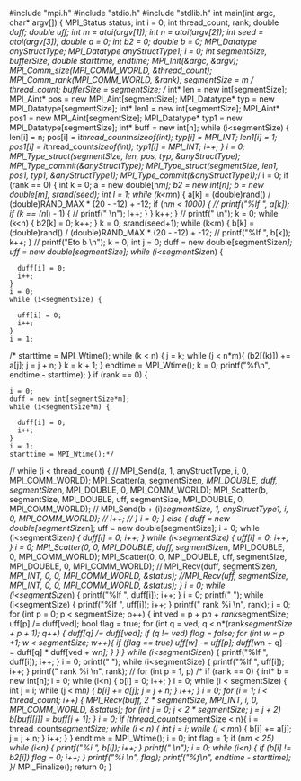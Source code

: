 #include "mpi.h"
#include "stdio.h"
#include "stdlib.h"
int main(int argc, char* argv[]) {
  MPI_Status status;
  int i = 0;
  int thread_count, rank;
  double *duff;
  double *uff;
  int m = atoi(argv[1]);
  int n = atoi(argv[2]);
  int seed = atoi(argv[3]);
  double *a = 0;
  int* b2 = 0;
  double* b = 0;
  MPI_Datatype anyStructType;
  MPI_Datatype anyStructType1;
  i = 0;
  int segmentSize, bufferSize;
  double starttime, endtime;
  MPI_Init(&argc, &argv);
  MPI_Comm_size(MPI_COMM_WORLD, &thread_count);
  MPI_Comm_rank(MPI_COMM_WORLD, &rank);
  segmentSize = m / thread_count;
  bufferSize = segmentSize;
/*  int* len = new int[segmentSize];
  MPI_Aint* pos = new MPI_Aint[segmentSize];
  MPI_Datatype* typ = new MPI_Datatype[segmentSize];
  int* len1 = new int[segmentSize];
  MPI_Aint* pos1 = new MPI_Aint[segmentSize];
  MPI_Datatype* typ1 = new MPI_Datatype[segmentSize];
  int* buff = new int[n];
  while (i<segmentSize) {
    len[i] = n;
    pos[i] = i*thread_count*n*sizeof(int);
    typ[i] = MPI_INT;
    len1[i] = 1;
    pos1[i] = i*thread_count*sizeof(int);
    typ1[i] = MPI_INT;
    i++;
  }
  i = 0;
  MPI_Type_struct(segmentSize, len, pos, typ, &anyStructType);
  MPI_Type_commit(&anyStructType);
  MPI_Type_struct(segmentSize, len1, pos1, typ1, &anyStructType1);
  MPI_Type_commit(&anyStructType1);*/
  i = 0;
  if (rank == 0) {
    int k = 0;
    a = new double[n*m];
    b2 = new int[n];
    b = new double[m];
    srand(seed);
    int l = 1;
    while (k<m*n) {
      a[k] = (double)rand() / (double)RAND_MAX * (20 - -12) + -12;
      if (n*m < 1000) {
   //     printf("%lf ", a[k]);
        if (k == (n*l) - 1) {
         // printf(" \n");
          l++;
        }
      }
      k++;
    }
  //  printf(" \n");
    k = 0;
    while (k<n) {
      b2[k] = 0;
      k++;
    }
    k = 0;
    srand(seed+1);
    while (k<m) {
      b[k] = (double)rand() / (double)RAND_MAX * (20 - -12) + -12;
     // printf("%lf ", b[k]);
      k++;
    }
 //   printf("Eto b \n");
    k = 0;
    int j = 0;
    duff = new double[segmentSize*n];
    uff = new double[segmentSize];
    while (i<segmentSize*n) {

      duff[i] = 0;
      i++;
    }
    i = 0;
    while (i<segmentSize) {

      uff[i] = 0;
      i++;
    }
    i = 1;
   /* starttime = MPI_Wtime();
    while (k < n) {
      j = k;
      while (j < n*m){
        (b2[(k)]) += a[j];
        j = j + n;
      }
      k = k + 1;
    }
    endtime = MPI_Wtime();
    k = 0;
    printf("%f\n", endtime - starttime);
  }
  if (rank == 0) {

    i = 0;
    duff = new int[segmentSize*m];
    while (i<segmentSize*m) {

      duff[i] = 0;
      i++;
    }
    i = 1;
    starttime = MPI_Wtime();*/
  //  while (i < thread_count) {
   //   MPI_Send(a, 1, anyStructType, i, 0, MPI_COMM_WORLD);
      MPI_Scatter(a, segmentSize*n, MPI_DOUBLE,
        duff, segmentSize*n, MPI_DOUBLE,
        0, MPI_COMM_WORLD);
      MPI_Scatter(b, segmentSize, MPI_DOUBLE,
        uff, segmentSize, MPI_DOUBLE,
        0, MPI_COMM_WORLD);
     // MPI_Send(b + (i)*segmentSize, 1, anyStructType1, i, 0, MPI_COMM_WORLD);
   //   i++;
   // }
    i = 0;
  }
  else {
    duff = new double[segmentSize*n];
    uff = new double[segmentSize];
    i = 0;
    while (i<segmentSize*n) {
      duff[i] = 0;
      i++;
    }
    while (i<segmentSize) {
      uff[i] = 0;
      i++;
    }
    i = 0;
    MPI_Scatter(0, 0, MPI_DOUBLE,
      duff, segmentSize*n, MPI_DOUBLE,
      0, MPI_COMM_WORLD);
    MPI_Scatter(0, 0, MPI_DOUBLE,
      uff, segmentSize, MPI_DOUBLE,
      0, MPI_COMM_WORLD);
   // MPI_Recv(duff, segmentSize*n, MPI_INT, 0, 0, MPI_COMM_WORLD, &status);
    //MPI_Recv(uff, segmentSize, MPI_INT, 0, 0, MPI_COMM_WORLD, &status);
  }
  i = 0;
  while (i<segmentSize*n) {
    printf("%lf ", duff[i]);
    i++;
  }
  i = 0;
  printf("      ");
  while (i<segmentSize) {
    printf("%lf ", uff[i]);
    i++;
  }
  printf(" rank %i \n", rank);
  i = 0;
  for (int p = 0; p < segmentSize; p++) {
    int ved = p + p*n + rank*segmentSize;
    uff[p] /= duff[ved];
    bool flag = true;
    for (int q = ved; q < n*(rank*segmentSize + p + 1); q++) {
      duff[q] /= duff[ved];
      if (q != ved)
        flag = false;
      for (int w = p +1; w < segmentSize; w++){
        if (flag == true)
          uff[w] -= uff[p];
        duff[w*n + q] -= duff[q] * duff[ved + w*n];
      }
    }
  }
  while (i<segmentSize*n) {
    printf("%lf ", duff[i]);
    i++;
  }
  i = 0;
  printf("      ");
  while (i<segmentSize) {
    printf("%lf ", uff[i]);
    i++;
  }
  printf(" rank %i \n", rank);
 // for (int p = 1, p)
  /*
  if (rank == 0) {
    int* b = new int[n];
    i = 0;
    while (i<n) {
      b[i] = 0;
      i++;
    }
    i = 0;
    while (i < segmentSize) {
      int j = i;
      while (j < m*n) {
        b[i] += a[j];
        j = j + n;
      }
      i++;
    }
    i = 0;
    for (i = 1; i < thread_count; i++) {
      MPI_Recv(buff, 2 * segmentSize, MPI_INT, i, 0, MPI_COMM_WORLD, &status);
      for (int j = 0; j < 2 * segmentSize; j = j + 2)
        b[buff[j]] = buff[j + 1];
    }
    i = 0;
    if (thread_count*segmentSize < n){
      i = thread_count*segmentSize;
      while (i < n) {
        int j = i;
        while (j < m*n) {
          b[i] += a[j];
          j = j + n;
        }
        i++;
      }
    }
    endtime = MPI_Wtime();
    i = 0;
    int flag = 1;
    if (n*m < 25)
    while (i<n) {
      printf("%i ", b[i]);
      i++;
    }
    printf(" \n");
    i = 0;
    while (i<n) {
      if (b[i] != b2[i])
        flag = 0;
      i++;
    }
    printf("%i \n", flag);
    printf("%f\n", endtime - starttime);
  }*/
  MPI_Finalize();
  return 0;
}
